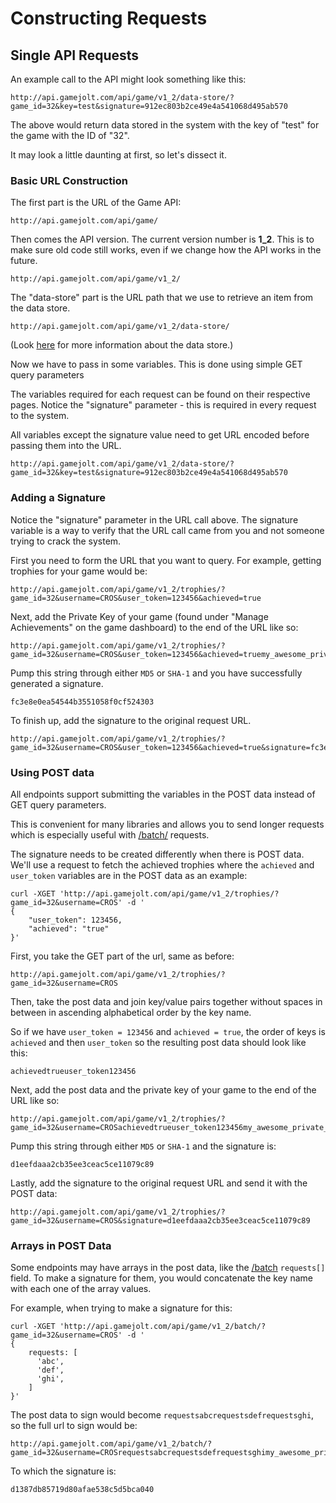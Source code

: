 # Constructing Requests

## Single API Requests

An example call to the API might look something like this:

```
http://api.gamejolt.com/api/game/v1_2/data-store/?game_id=32&key=test&signature=912ec803b2ce49e4a541068d495ab570
```

The above would return data stored in the system with the key of "test" for the game with the ID of "32".

It may look a little daunting at first, so let's dissect it.

### Basic URL Construction

The first part is the URL of the Game API:

```
http://api.gamejolt.com/api/game/
```

Then comes the API version. The current version number is **1_2**. This is to make sure old code still works, even if we change how the API works in the future.

```
http://api.gamejolt.com/api/game/v1_2/
```

The "data-store" part is the URL path that we use to retrieve an item from the data store.

```
http://api.gamejolt.com/api/game/v1_2/data-store/
```

(Look [here](https://gamejolt.com/game-api/doc/data-store) for more information about the data store.)

Now we have to pass in some variables. This is done using simple GET query parameters

The variables required for each request can be found on their respective pages. Notice the "signature" parameter - this is required in every request to the system.

All variables except the signature value need to get URL encoded before passing them into the URL.

```
http://api.gamejolt.com/api/game/v1_2/data-store/?game_id=32&key=test&signature=912ec803b2ce49e4a541068d495ab570
```

### Adding a Signature

Notice the "signature" parameter in the URL call above. The signature variable is a way to verify that the URL call came from you and not someone trying to crack the system.

First you need to form the URL that you want to query. For example, getting trophies for your game would be:

```
http://api.gamejolt.com/api/game/v1_2/trophies/?game_id=32&username=CROS&user_token=123456&achieved=true
```

Next, add the Private Key of your game (found under "Manage Achievements" on the game dashboard) to the end of the URL like so:

```
http://api.gamejolt.com/api/game/v1_2/trophies/?game_id=32&username=CROS&user_token=123456&achieved=truemy_awesome_private_key
```

Pump this string through either `MD5` or `SHA-1` and you have successfully generated a signature.

```
fc3e8e0ea54544b3551058f0cf524303
```

To finish up, add the signature to the original request URL.

```
http://api.gamejolt.com/api/game/v1_2/trophies/?game_id=32&username=CROS&user_token=123456&achieved=true&signature=fc3e8e0ea54544b3551058f0cf524303
```

### Using POST data

All endpoints support submitting the variables in the POST data instead of GET query parameters.

This is convenient for many libraries and allows you to send longer requests which is especially useful with [/batch/](/batch/index.md) requests.

The signature needs to be created differently when there is POST data.
We'll use a request to fetch the achieved trophies where the `achieved` and `user_token` variables are in the POST data as an example:

```
curl -XGET 'http://api.gamejolt.com/api/game/v1_2/trophies/?game_id=32&username=CROS' -d '
{
    "user_token": 123456,
    "achieved": "true"
}'
```

First, you take the GET part of the url, same as before:

```
http://api.gamejolt.com/api/game/v1_2/trophies/?game_id=32&username=CROS
```

Then, take the post data and join key/value pairs together without spaces in between in ascending alphabetical order by the key name.

So if we have `user_token = 123456` and `achieved = true`, the order of keys is `achieved` and then `user_token` so the resulting post data should look like this:

```
achievedtrueuser_token123456
```

Next, add the post data and the private key of your game to the end of the URL like so:

```
http://api.gamejolt.com/api/game/v1_2/trophies/?game_id=32&username=CROSachievedtrueuser_token123456my_awesome_private_key
```

Pump this string through either `MD5` or `SHA-1` and the signature is:

```
d1eefdaaa2cb35ee3ceac5ce11079c89
```

Lastly, add the signature to the original request URL and send it with the POST data:

```
http://api.gamejolt.com/api/game/v1_2/trophies/?game_id=32&username=CROS&signature=d1eefdaaa2cb35ee3ceac5ce11079c89
```

### Arrays in POST Data

Some endpoints may have arrays in the post data, like the [/batch](https://gamejolt.com/game-api/doc/batch) `requests[]` field. To make a signature for them, you would concatenate the key name with each one of the array values.

For example, when trying to make a signature for this:

```
curl -XGET 'http://api.gamejolt.com/api/game/v1_2/batch/?game_id=32&username=CROS' -d '
{
    requests: [
      'abc',
      'def',
      'ghi',
    ]
}'
```

The post data to sign would become `requestsabcrequestsdefrequestsghi`, so the full url to sign would be:

```
http://api.gamejolt.com/api/game/v1_2/batch/?game_id=32&username=CROSrequestsabcrequestsdefrequestsghimy_awesome_private_key
```

To which the signature is:

```
d1387db85719d80afae538c5d5bca040
```
